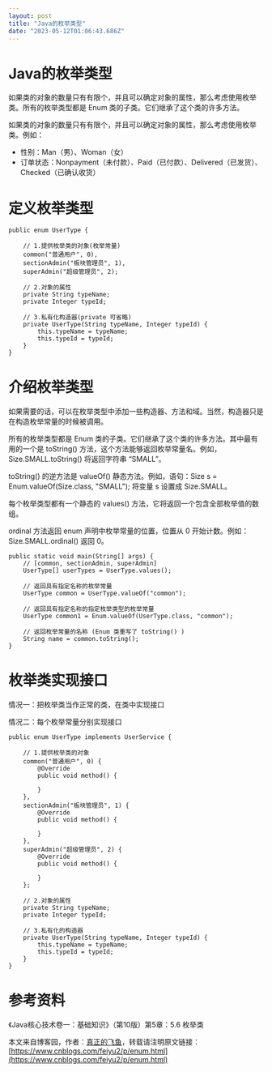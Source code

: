 ```yaml
---
layout: post
title: "Java的枚举类型"
date: "2023-05-12T01:06:43.686Z"
---
```

Java的枚举类型
=========

如果类的对象的数量只有有限个，并且可以确定对象的属性，那么考虑使用枚举类。所有的枚举类型都是 Enum 类的子类。它们继承了这个类的许多方法。

如果类的对象的数量只有有限个，并且可以确定对象的属性，那么考虑使用枚举类。例如：

*   性别：Man（男）、Woman（女）
*   订单状态：Nonpayment（未付款）、Paid（已付款）、Delivered（已发货）、Checked（已确认收货）

定义枚举类型
======

    public enum UserType {
    
        // 1.提供枚举类的对象(枚举常量)
        common("普通用户", 0),
        sectionAdmin("板块管理员", 1),
        superAdmin("超级管理员", 2);
    
        // 2.对象的属性
        private String typeName;
        private Integer typeId;
    
        // 3.私有化构造器(private 可省略)
        private UserType(String typeName, Integer typeId) {
            this.typeName = typeName;
            this.typeId = typeId;
        }
    }
    

介绍枚举类型
======

如果需要的话，可以在枚举类型中添加一些构造器、方法和域。当然，构造器只是在构造枚举常量的时候被调用。

所有的枚举类型都是 Enum 类的子类。它们继承了这个类的许多方法。其中最有用的一个是 toString() 方法，这个方法能够返回枚举常量名。例如，Size.SMALL.toString() 将返回字符串 “SMALL”。

toString() 的逆方法是 valueOf() 静态方法。例如，语句：Size s = Enum.valueOf(Size.class, "SMALL"); 将变量 s 设置成 Size.SMALL。

每个枚举类型都有一个静态的 values() 方法，它将返回一个包含全部枚举值的数组。

ordinal 方法返回 enum 声明中枚举常量的位置，位置从 0 开始计数。例如：Size.SMALL.ordinal() 返回 0。

    public static void main(String[] args) {
    	// [common, sectionAdmin, superAdmin]
        UserType[] userTypes = UserType.values();
    
        // 返回具有指定名称的枚举常量
        UserType common = UserType.valueOf("common");
    
        // 返回具有指定名称的指定枚举类型的枚举常量
        UserType common1 = Enum.valueOf(UserType.class, "common");
    
        // 返回枚举常量的名称 (Enum 类重写了 toString() )
        String name = common.toString();
    }
    

枚举类实现接口
=======

情况一：把枚举类当作正常的类，在类中实现接口

情况二：每个枚举常量分别实现接口

    public enum UserType implements UserService {
    
        // 1.提供枚举类的对象
        common("普通用户", 0) {
            @Override
            public void method() {
                
            }
        },
        sectionAdmin("板块管理员", 1) {
            @Override
            public void method() {
                
            }
        },
        superAdmin("超级管理员", 2) {
            @Override
            public void method() {
                
            }
        };
    
        // 2.对象的属性
        private String typeName;
        private Integer typeId;
    
        // 3.私有化的构造器
        private UserType(String typeName, Integer typeId) {
            this.typeName = typeName;
            this.typeId = typeId;
        }
    }
    

参考资料
====

《Java核心技术卷一：基础知识》（第10版）第5章：5.6 枚举类

本文来自博客园，作者：[真正的飞鱼](https://www.cnblogs.com/feiyu2/)，转载请注明原文链接：[https://www.cnblogs.com/feiyu2/p/enum.html](https://www.cnblogs.com/feiyu2/p/enum.html)